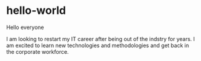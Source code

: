 # hello-world

Hello everyone

I am looking to restart my IT career after being out of the indstry for years.  I am excited to learn new technologies and methodologies and get back in the corporate workforce.  
